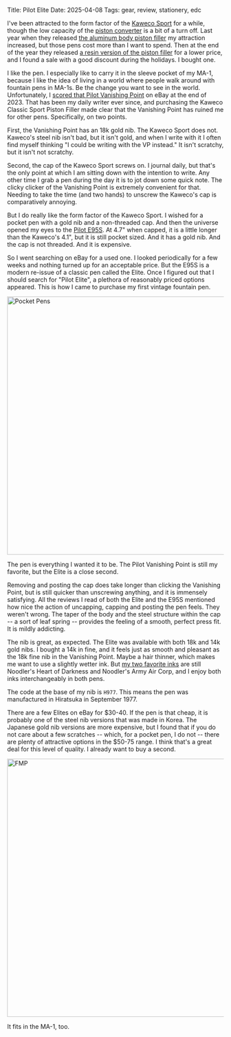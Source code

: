 Title: Pilot Elite
Date: 2025-04-08
Tags: gear, review, stationery, edc

I've been attracted to the form factor of the [Kaweco Sport](https://www.jetpens.com/blog/Kaweco-Sport-A-Comprehensive-Guide/pt/719) for a while, though the low capacity of the [piston converter](https://www.jetpens.com/Kaweco-Mini-Fountain-Pen-Converter/pd/15443) is a bit of a turn off. Last year when they released [the aluminum body piston filler](https://www.jetpens.com/Kaweco-AL-Sport-Piston-Filler-Fountain-Pen-Black-Extra-Fine/pd/42378) my attraction increased, but those pens cost more than I want to spend. Then at the end of the year they released [a resin version of the piston filler](https://www.jetpens.com/Kaweco-Classic-Sport-Piston-Filler-Fountain-Pen-Black-Fine/pd/45154) for a lower price, and I found a sale with a good discount during the holidays. I bought one.

I like the pen. I especially like to carry it in the sleeve pocket of my MA-1, because I like the idea of living in a world where people walk around with fountain pens in MA-1s. Be the change you want to see in the world. Unfortunately, I [scored that Pilot Vanishing Point](/2023/11/fmp-loadout/) on eBay at the end of 2023. That has been my daily writer ever since, and purchasing the Kaweco Classic Sport Piston Filler made clear that the Vanishing Point has ruined me for other pens. Specifically, on two points.

First, the Vanishing Point has an 18k gold nib. The Kaweco Sport does not. Kaweco's steel nib isn't bad, but it isn't gold, and when I write with it I often find myself thinking "I could be writing with the VP instead." It isn't scratchy, but it isn't not scratchy.

Second, the cap of the Kaweco Sport screws on. I journal daily, but that's the only point at which I am sitting down with the intention to write. Any other time I grab a pen during the day it is to jot down some quick note. The clicky clicker of the Vanishing Point is extremely convenient for that. Needing to take the time (and two hands) to unscrew the Kaweco's cap is comparatively annoying.

But I do really like the form factor of the Kaweco Sport. I wished for a pocket pen with a gold nib and a non-threaded cap. And then the universe opened my eyes to the [Pilot E95S](https://www.jetpens.com/Pilot-E95S-Fountain-Pen-Black-14k-Fine/pd/12466). At 4.7" when capped, it is a little longer than the Kaweco's 4.1", but it is still pocket sized. And it has a gold nib. And the cap is not threaded. And it is expensive.

So I went searching on eBay for a used one. I looked periodically for a few weeks and nothing turned up for an acceptable price. But the E95S is a modern re-issue of a classic pen called the Elite. Once I figured out that I should search for "Pilot Elite", a plethora of reasonably priced options appeared. This is how I came to purchase my first vintage fountain pen.

<a href="https://www.flickr.com/photos/pigmonkey/54440046986/in/dateposted/" title="Pocket Pens"><img src="https://live.staticflickr.com/65535/54440046986_e0084bcf96_c.jpg" width="800" height="601" alt="Pocket Pens"/></a>

The pen is everything I wanted it to be. The Pilot Vanishing Point is still my favorite, but the Elite is a close second.

Removing and posting the cap does take longer than clicking the Vanishing Point, but is still quicker than unscrewing anything, and it is immensely satisfying. All the reviews I read of both the Elite and the E95S mentioned how nice the action of uncapping, capping and posting the pen feels. They weren't wrong. The taper of the body and the steel structure within the cap -- a sort of leaf spring -- provides the feeling of a smooth, perfect press fit. It is mildly addicting.

The nib is great, as expected. The Elite was available with both 18k and 14k gold nibs. I bought a 14k in fine, and it feels just as smooth and pleasant as the 18k fine nib in the Vanishing Point. Maybe a hair thinner, which makes me want to use a slightly wetter ink. But [my two favorite inks](/2024/02/recent-inks/) are still Noodler's Heart of Darkness and Noodler's Army Air Corp, and I enjoy both inks interchangeably in both pens.

The code at the base of my nib is `H977`. This means the pen was manufactured in Hiratsuka in September 1977.

There are a few Elites on eBay for $30-40. If the pen is that cheap, it is probably one of the steel nib versions that was made in Korea. The Japanese gold nib versions are more expensive, but I found that if you do not care about a few scratches -- which, for a pocket pen, I do not -- there are plenty of attractive options in the $50-75 range. I think that's a great deal for this level of quality. I already want to buy a second.

<a href="https://www.flickr.com/photos/pigmonkey/54440420295/in/dateposted/" title="FMP"><img src="https://live.staticflickr.com/65535/54440420295_60f702e368_c.jpg" width="800" height="601" alt="FMP"/></a>

It fits in the MA-1, too.
